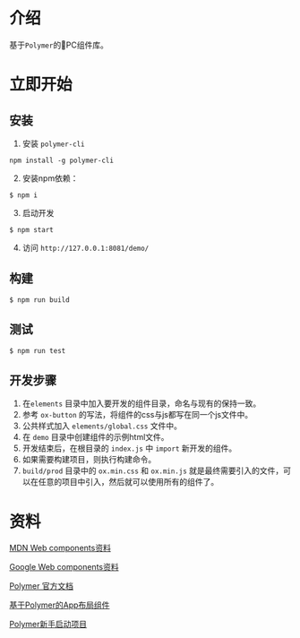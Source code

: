 # 介绍

基于`Polymer`的PC组件库。

# 立即开始

## 安装

1. 安装 `polymer-cli`
```
npm install -g polymer-cli
```

2. 安装npm依赖：
```
$ npm i
```
3. 启动开发
```
$ npm start
```
4. 访问 `http://127.0.0.1:8081/demo/`

## 构建

```
$ npm run build
```

## 测试

```
$ npm run test
```

## 开发步骤
1. 在`elements` 目录中加入要开发的组件目录，命名与现有的保持一致。
2. 参考 `ox-button` 的写法，将组件的css与js都写在同一个js文件中。
3. 公共样式加入 `elements/global.css` 文件中。
4. 在 `demo` 目录中创建组件的示例html文件。
5. 开发结束后，在根目录的 `index.js` 中 `import` 新开发的组件。
6. 如果需要构建项目，则执行构建命令。
7. `build/prod` 目录中的 `ox.min.css` 和 `ox.min.js` 就是最终需要引入的文件，可以在任意的项目中引入，然后就可以使用所有的组件了。


# 资料

[MDN Web components资料](https://developer.mozilla.org/zh-CN/docs/Web/Web_Components)

[Google Web components资料](https://developers.google.com/web/fundamentals/)

[Polymer 官方文档](https://polymer-library.polymer-project.org/)

[基于Polymer的App布局组件](https://github.com/PolymerElements/app-layout)

[Polymer新手启动项目](https://github.com/Polymer/polymer-starter-kit)
